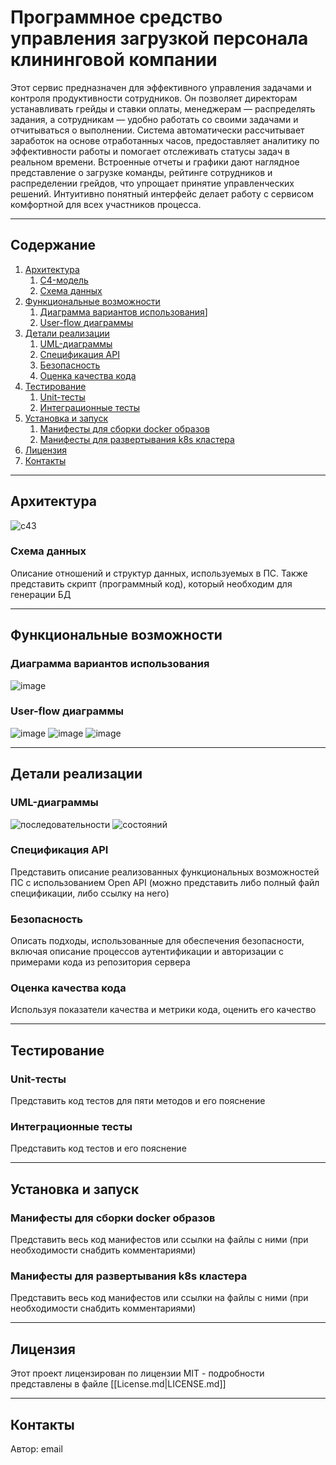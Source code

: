 # **Программное средство управления загрузкой персонала клининговой компании**

Этот сервис предназначен для эффективного управления задачами и контроля продуктивности сотрудников. Он позволяет директорам устанавливать грейды и ставки оплаты, менеджерам — распределять задания, а сотрудникам — удобно работать со своими задачами и отчитываться о выполнении. Система автоматически рассчитывает заработок на основе отработанных часов, предоставляет аналитику по эффективности работы и помогает отслеживать статусы задач в реальном времени. Встроенные отчеты и графики дают наглядное представление о загрузке команды, рейтинге сотрудников и распределении грейдов, что упрощает принятие управленческих решений. Интуитивно понятный интерфейс делает работу с сервисом комфортной для всех участников процесса.

---

## **Содержание**

1. [Архитектура](#Архитектура)
	1. [C4-модель](#C4-модель)
	2. [Схема данных](#Схема_данных)
2. [Функциональные возможности](#Функциональные_возможности)
	1. [Диаграмма вариантов использования](#Диаграмма_вариантов_использования)]
	2. [User-flow диаграммы](#User-flow_диаграммы)
3. [Детали реализации](#Детали_реализации)
	1. [UML-диаграммы](#UML-диаграммы)
	2. [Спецификация API](#Спецификация_API)
	3. [Безопасность](#Безопасность)
	4. [Оценка качества кода](#Оценка_качества_кода)
4. [Тестирование](#Тестирование)
	1. [Unit-тесты](#Unit-тесты)
	2. [Интеграционные тесты](#Интеграционные_тесты)
5. [Установка и  запуск](#installation)
	1. [Манифесты для сборки docker образов](#Манифесты_для_сборки_docker_образов)
	2. [Манифесты для развертывания k8s кластера](#Манифесты_для_развертывания_k8s_кластера)
6. [Лицензия](#Лицензия)
7. [Контакты](#Контакты)

---
## **Архитектура**

![с43](https://github.com/user-attachments/assets/7c05e565-8982-4f5f-87ba-4f13bbe1a522)

### Схема данных

Описание отношений и структур данных, используемых в ПС. Также представить скрипт (программный код), который необходим для генерации БД

---

## **Функциональные возможности**

### Диаграмма вариантов использования

![image](https://github.com/user-attachments/assets/013a4a9d-6deb-47fd-a779-8219d0d69386)


### User-flow диаграммы

![image](https://github.com/user-attachments/assets/5b272430-170e-4340-90dd-d99666226e22)
![image](https://github.com/user-attachments/assets/fe50566c-e55a-4304-af3e-f78b13f6fad4)
![image](https://github.com/user-attachments/assets/0de5208a-7db0-4761-9156-dbbed34a3eab)

---

## **Детали реализации**

### UML-диаграммы

![последовательности](https://github.com/user-attachments/assets/04713e2a-d34c-424a-bb91-932742713e23)
![состояний](https://github.com/user-attachments/assets/81839bf2-e72c-4933-b021-bee995a93815)


### Спецификация API

Представить описание реализованных функциональных возможностей ПС с использованием Open API (можно представить либо полный файл спецификации, либо ссылку на него)

### Безопасность

Описать подходы, использованные для обеспечения безопасности, включая описание процессов аутентификации и авторизации с примерами кода из репозитория сервера

### Оценка качества кода

Используя показатели качества и метрики кода, оценить его качество

---

## **Тестирование**

### Unit-тесты

Представить код тестов для пяти методов и его пояснение

### Интеграционные тесты

Представить код тестов и его пояснение

---

## **Установка и  запуск**

### Манифесты для сборки docker образов

Представить весь код манифестов или ссылки на файлы с ними (при необходимости снабдить комментариями)

### Манифесты для развертывания k8s кластера

Представить весь код манифестов или ссылки на файлы с ними (при необходимости снабдить комментариями)

---

## **Лицензия**

Этот проект лицензирован по лицензии MIT - подробности представлены в файле [[License.md|LICENSE.md]]

---

## **Контакты**

Автор: email
